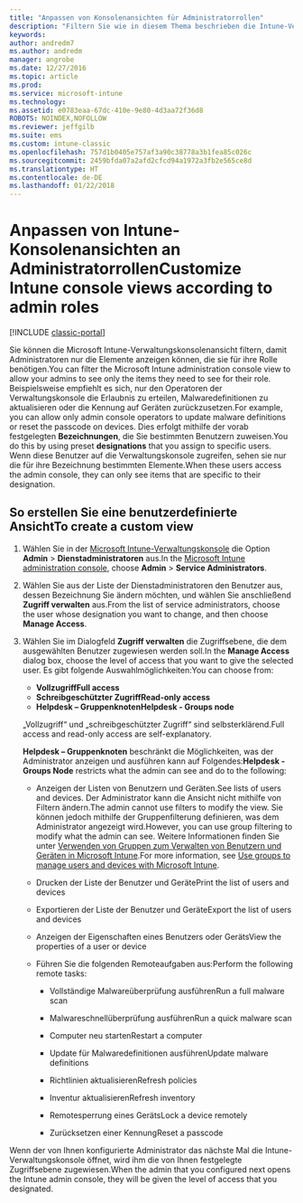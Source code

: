 ```yaml
---
title: "Anpassen von Konsolenansichten für Administratorrollen"
description: "Filtern Sie wie in diesem Thema beschrieben die Intune-Verwaltungskonsolenansicht, damit Administratoren nur die Elemente anzeigen können, die sie für ihre Rolle benötigen."
keywords: 
author: andredm7
ms.author: andredm
manager: angrobe
ms.date: 12/27/2016
ms.topic: article
ms.prod: 
ms.service: microsoft-intune
ms.technology: 
ms.assetid: e0783eaa-67dc-410e-9e80-4d3aa72f36d8
ROBOTS: NOINDEX,NOFOLLOW
ms.reviewer: jeffgilb
ms.suite: ems
ms.custom: intune-classic
ms.openlocfilehash: 757d1b0405e757af3a90c38778a3b1fea85c026c
ms.sourcegitcommit: 2459bfda07a2afd2cfcd94a1972a3fb2e565ce8d
ms.translationtype: HT
ms.contentlocale: de-DE
ms.lasthandoff: 01/22/2018
---
```

# <a name="customize-intune-console-views-according-to-admin-roles"></a><span data-ttu-id="d3870-103">Anpassen von Intune-Konsolenansichten an Administratorrollen</span><span class="sxs-lookup"><span data-stu-id="d3870-103">Customize Intune console views according to admin roles</span></span>

[!INCLUDE [classic-portal](../includes/classic-portal.md)]

<span data-ttu-id="d3870-104">Sie können die Microsoft Intune-Verwaltungskonsolenansicht filtern, damit Administratoren nur die Elemente anzeigen können, die sie für ihre Rolle benötigen.</span><span class="sxs-lookup"><span data-stu-id="d3870-104">You can filter the Microsoft Intune administration console view to allow your admins to see only the items they need to see for their role.</span></span> <span data-ttu-id="d3870-105">Beispielsweise empfiehlt es sich, nur den Operatoren der Verwaltungskonsole die Erlaubnis zu erteilen, Malwaredefinitionen zu aktualisieren oder die Kennung auf Geräten zurückzusetzen.</span><span class="sxs-lookup"><span data-stu-id="d3870-105">For example, you can allow only admin console operators to update malware definitions or reset the passcode on devices.</span></span> <span data-ttu-id="d3870-106">Dies erfolgt mithilfe der vorab festgelegten **Bezeichnungen**, die Sie bestimmten Benutzern zuweisen.</span><span class="sxs-lookup"><span data-stu-id="d3870-106">You do this by using preset **designations** that you assign to specific users.</span></span> <span data-ttu-id="d3870-107">Wenn diese Benutzer auf die Verwaltungskonsole zugreifen, sehen sie nur die für ihre Bezeichnung bestimmten Elemente.</span><span class="sxs-lookup"><span data-stu-id="d3870-107">When these users access the admin console, they can only see items that are specific to their designation.</span></span>

## <a name="to-create-a-custom-view"></a><span data-ttu-id="d3870-108">So erstellen Sie eine benutzerdefinierte Ansicht</span><span class="sxs-lookup"><span data-stu-id="d3870-108">To create a custom view</span></span>

1. <span data-ttu-id="d3870-109">Wählen Sie in der [Microsoft Intune-Verwaltungskonsole](https://manage.microsoft.com) die Option **Admin** &gt; **Dienstadministratoren** aus.</span><span class="sxs-lookup"><span data-stu-id="d3870-109">In the [Microsoft Intune administration console](https://manage.microsoft.com), choose **Admin** &gt; **Service Administrators**.</span></span>

2. <span data-ttu-id="d3870-110">Wählen Sie aus der Liste der Dienstadministratoren den Benutzer aus, dessen Bezeichnung Sie ändern möchten, und wählen Sie anschließend **Zugriff verwalten** aus.</span><span class="sxs-lookup"><span data-stu-id="d3870-110">From the list of service administrators, choose the user whose designation you want to change, and then choose **Manage Access**.</span></span>

3. <span data-ttu-id="d3870-111">Wählen Sie im Dialogfeld **Zugriff verwalten** die Zugriffsebene, die dem ausgewählten Benutzer zugewiesen werden soll.</span><span class="sxs-lookup"><span data-stu-id="d3870-111">In the **Manage Access** dialog box, choose the level of access that you want to give the selected user.</span></span> <span data-ttu-id="d3870-112">Es gibt folgende Auswahlmöglichkeiten:</span><span class="sxs-lookup"><span data-stu-id="d3870-112">You can choose from:</span></span>

   -   <span data-ttu-id="d3870-113">**Vollzugriff**</span><span class="sxs-lookup"><span data-stu-id="d3870-113">**Full access**</span></span>
   -   <span data-ttu-id="d3870-114">**Schreibgeschützter Zugriff**</span><span class="sxs-lookup"><span data-stu-id="d3870-114">**Read-only access**</span></span>
   -   <span data-ttu-id="d3870-115">**Helpdesk – Gruppenknoten**</span><span class="sxs-lookup"><span data-stu-id="d3870-115">**Helpdesk - Groups node**</span></span>

   <span data-ttu-id="d3870-116">„Vollzugriff“ und „schreibgeschützter Zugriff“ sind selbsterklärend.</span><span class="sxs-lookup"><span data-stu-id="d3870-116">Full access and read-only access are self-explanatory.</span></span> <!--- **Helpdesk - Groups Node** allows users to choose from one of the following designations that provide custom levels of access to the Intune admin console:--->

   <span data-ttu-id="d3870-117">**Helpdesk – Gruppenknoten** beschränkt die Möglichkeiten, was der Administrator anzeigen und ausführen kann auf Folgendes:</span><span class="sxs-lookup"><span data-stu-id="d3870-117">**Helpdesk - Groups Node** restricts what the admin can see and do to the following:</span></span>

   -   <span data-ttu-id="d3870-118">Anzeigen der Listen von Benutzern und Geräten.</span><span class="sxs-lookup"><span data-stu-id="d3870-118">See lists of users and devices.</span></span> <span data-ttu-id="d3870-119">Der Administrator kann die Ansicht nicht mithilfe von Filtern ändern.</span><span class="sxs-lookup"><span data-stu-id="d3870-119">The admin cannot use filters to modify the view.</span></span> <span data-ttu-id="d3870-120">Sie können jedoch mithilfe der Gruppenfilterung definieren, was dem Administrator angezeigt wird.</span><span class="sxs-lookup"><span data-stu-id="d3870-120">However, you can use group filtering to modify what the admin can see.</span></span> <span data-ttu-id="d3870-121">Weitere Informationen finden Sie unter [Verwenden von Gruppen zum Verwalten von Benutzern und Geräten in Microsoft Intune](use-groups-to-manage-users-and-devices-with-microsoft-intune.md).</span><span class="sxs-lookup"><span data-stu-id="d3870-121">For more information, see [Use groups to manage users and devices with Microsoft Intune](use-groups-to-manage-users-and-devices-with-microsoft-intune.md).</span></span>

   -   <span data-ttu-id="d3870-122">Drucken der Liste der Benutzer und Geräte</span><span class="sxs-lookup"><span data-stu-id="d3870-122">Print the list of users and devices</span></span>

   -   <span data-ttu-id="d3870-123">Exportieren der Liste der Benutzer und Geräte</span><span class="sxs-lookup"><span data-stu-id="d3870-123">Export the list of users and devices</span></span>

   -   <span data-ttu-id="d3870-124">Anzeigen der Eigenschaften eines Benutzers oder Geräts</span><span class="sxs-lookup"><span data-stu-id="d3870-124">View the properties of a user or device</span></span>

   -   <span data-ttu-id="d3870-125">Führen Sie die folgenden Remoteaufgaben aus:</span><span class="sxs-lookup"><span data-stu-id="d3870-125">Perform the following remote tasks:</span></span>

       -   <span data-ttu-id="d3870-126">Vollständige Malwareüberprüfung ausführen</span><span class="sxs-lookup"><span data-stu-id="d3870-126">Run a full malware scan</span></span>

       -   <span data-ttu-id="d3870-127">Malwareschnellüberprüfung ausführen</span><span class="sxs-lookup"><span data-stu-id="d3870-127">Run a quick malware scan</span></span>

       -   <span data-ttu-id="d3870-128">Computer neu starten</span><span class="sxs-lookup"><span data-stu-id="d3870-128">Restart a computer</span></span>

       -   <span data-ttu-id="d3870-129">Update für Malwaredefinitionen ausführen</span><span class="sxs-lookup"><span data-stu-id="d3870-129">Update malware definitions</span></span>

       -   <span data-ttu-id="d3870-130">Richtlinien aktualisieren</span><span class="sxs-lookup"><span data-stu-id="d3870-130">Refresh policies</span></span>

       -   <span data-ttu-id="d3870-131">Inventur aktualisieren</span><span class="sxs-lookup"><span data-stu-id="d3870-131">Refresh inventory</span></span>

       -   <span data-ttu-id="d3870-132">Remotesperrung eines Geräts</span><span class="sxs-lookup"><span data-stu-id="d3870-132">Lock a device remotely</span></span>

       -   <span data-ttu-id="d3870-133">Zurücksetzen einer Kennung</span><span class="sxs-lookup"><span data-stu-id="d3870-133">Reset a passcode</span></span>

<span data-ttu-id="d3870-134">Wenn der von Ihnen konfigurierte Administrator das nächste Mal die Intune-Verwaltungskonsole öffnet, wird ihm die von Ihnen festgelegte Zugriffsebene zugewiesen.</span><span class="sxs-lookup"><span data-stu-id="d3870-134">When the admin that you configured next opens the Intune admin console, they will be given the level of access that you designated.</span></span>
